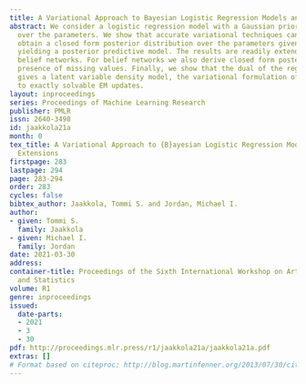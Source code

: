 ```yaml
---
title: A Variational Approach to Bayesian Logistic Regression Models and their Extensions
abstract: We consider a logistic regression model with a Gaussian prior distribution
  over the parameters. We show that accurate variational techniques can be used to
  obtain a closed form posterior distribution over the parameters given the data thereby
  yielding a posterior predictive model. The results are readily extended to (binary)
  belief networks. For belief networks we also derive closed form posteriors in the
  presence of missing values. Finally, we show that the dual of the regression problem
  gives a latent variable density model, the variational formulation of which leads
  to exactly solvable EM updates.
layout: inproceedings
series: Proceedings of Machine Learning Research
publisher: PMLR
issn: 2640-3498
id: jaakkola21a
month: 0
tex_title: A Variational Approach to {B}ayesian Logistic Regression Models and their
  Extensions
firstpage: 283
lastpage: 294
page: 283-294
order: 283
cycles: false
bibtex_author: Jaakkola, Tommi S. and Jordan, Michael I.
author:
- given: Tommi S.
  family: Jaakkola
- given: Michael I.
  family: Jordan
date: 2021-03-30
address:
container-title: Proceedings of the Sixth International Workshop on Artificial Intelligence
  and Statistics
volume: R1
genre: inproceedings
issued:
  date-parts:
  - 2021
  - 3
  - 30
pdf: http://proceedings.mlr.press/r1/jaakkola21a/jaakkola21a.pdf
extras: []
# Format based on citeproc: http://blog.martinfenner.org/2013/07/30/citeproc-yaml-for-bibliographies/
---
```

